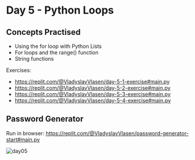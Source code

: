 # Day 5 - Python Loops
## Concepts Practised
- Using the for loop with Python Lists
- For loops and the range() function
- String functions

Exercises:
- https://replit.com/@VladyslavVlasen/day-5-1-exercise#main.py
- https://replit.com/@VladyslavVlasen/day-5-2-exercise#main.py
- https://replit.com/@VladyslavVlasen/day-5-3-exercise#main.py
- https://replit.com/@VladyslavVlasen/day-5-4-exercise#main.py

## Password Generator
Run in browser: https://replit.com/@VladyslavVlasen/password-generator-start#main.py

![day05](https://user-images.githubusercontent.com/98851253/154311198-83cc6a60-6a57-4e21-bb01-6b54593def0e.gif)